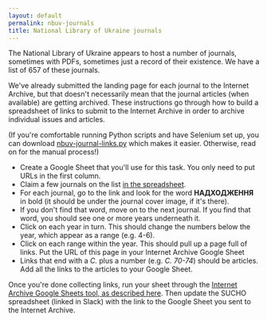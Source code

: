 ```yaml
---
layout: default
permalink: nbuv-journals
title: National Library of Ukraine journals
---
```



The National Library of Ukraine appears to host a number of journals, sometimes with PDFs, sometimes just a record of their existence. We have a list of 657 of these journals.

We've already submitted the landing page for each journal to the Internet Archive, but that doesn't necessarily mean that the journal articles (when available) are getting archived. These instructions go through how to build a spreadsheet of links to submit to the Internet Archive in order to archive individual issues and articles.

(If you're comfortable running Python scripts and have Selenium set up, you can download [nbuv-journal-links.py](/assets/nbuv-journal-links.py) which makes it easier. Otherwise, read on for the manual process!)

- Create a Google Sheet that you'll use for this task. You only need to put URLs in the first column.
- Claim a few journals on the list [in the spreadsheet](https://docs.google.com/spreadsheets/d/1kGScdU9df7T2QS9RnM_qvciT04Y1tmBiGVH-XD1E4l0/edit#gid=0). 
- For each journal, go to the link and look for the word **НАДХОДЖЕННЯ** in bold (it should be under the journal cover image, if it's there). 
- If you don't find that word, move on to the next journal. If you find that word, you should see one or more years underneath it. 
- Click on each year in turn. This should change the numbers below the year, which appear as a range (e.g. 4-6).
- Click on each range within the year. This should pull up a page full of links. Put the URL of this page in your Internet Archive Google Sheet
- Links that end with a *C.* plus a number (e.g. *C. 70-74*) should be articles. Add all the links to the articles to your Google Sheet.

Once you're done collecting links, run your sheet through the [Internet Archive Google Sheets tool, as described here](/ia-gsheets). Then update the SUCHO spreadsheet (linked in Slack) with the link to the Google Sheet you sent to the Internet Archive.

